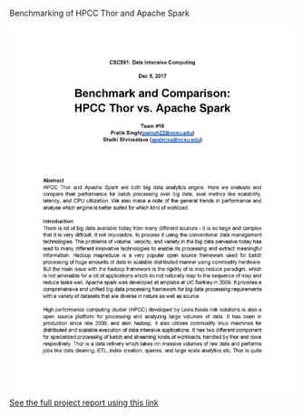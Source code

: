 Benchmarking of HPCC Thor and Apache Spark

![Alt text](index.jpg?raw=true "Benchmarking")
[See the full project report using this link](project_report.pdf)
